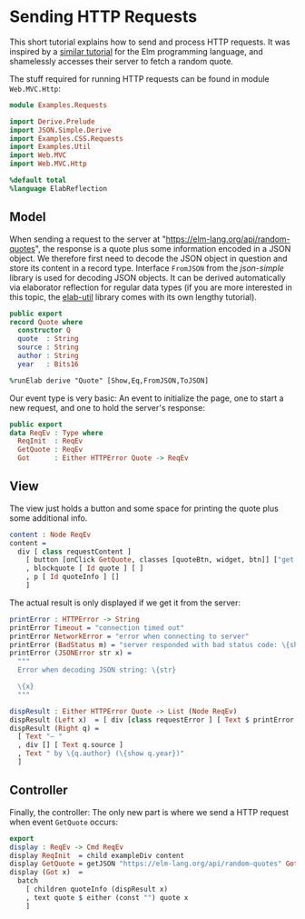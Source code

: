 # Sending HTTP Requests

This short tutorial explains how to send and process HTTP
requests. It was inspired by a
[similar tutorial](https://guide.elm-lang.org/effects/json.html)
for the Elm programming language, and shamelessly accesses their
server to fetch a random quote.

The stuff required for running HTTP requests can be found in
module `Web.MVC.Http`:

```idris
module Examples.Requests

import Derive.Prelude
import JSON.Simple.Derive
import Examples.CSS.Requests
import Examples.Util
import Web.MVC
import Web.MVC.Http

%default total
%language ElabReflection
```

## Model

When sending a request to the server at "https://elm-lang.org/api/random-quotes",
the response is a quote plus some information encoded in a JSON object.
We therefore first need to decode the JSON object in question and
store its content in a record type. Interface `FromJSON` from the *json-simple*
library is used for decoding JSON objects. It can be derived automatically
via elaborator reflection for regular data types (if you are more interested
in this topic, the [elab-util](https://github.com/stefan-hoeck/idris2-elab-util)
library comes with its own lengthy tutorial).

```idris
public export
record Quote where
  constructor Q
  quote  : String
  source : String
  author : String
  year   : Bits16

%runElab derive "Quote" [Show,Eq,FromJSON,ToJSON]
```

Our event type is very basic: An event to initialize the page,
one to start a new request, and one to hold the server's response:

```idris
public export
data ReqEv : Type where
  ReqInit  : ReqEv
  GetQuote : ReqEv
  Got      : Either HTTPError Quote -> ReqEv
```

## View

The view just holds a button and some space for printing
the quote plus some additional info.

```idris
content : Node ReqEv
content =
  div [ class requestContent ]
    [ button [onClick GetQuote, classes [quoteBtn, widget, btn]] ["get quote"]
    , blockquote [ Id quote ] [ ]
    , p [ Id quoteInfo ] []
    ]
```

The actual result is only displayed if we get it from the server:

```idris
printError : HTTPError -> String
printError Timeout = "connection timed out"
printError NetworkError = "error when connecting to server"
printError (BadStatus m) = "server responded with bad status code: \{show m}"
printError (JSONError str x) =
  """
  Error when decoding JSON string: \{str}

  \{x}
  """

dispResult : Either HTTPError Quote -> List (Node ReqEv)
dispResult (Left x)  = [ div [class requestError ] [ Text $ printError x] ]
dispResult (Right q) =
  [ Text "— "
  , div [] [ Text q.source ]
  , Text " by \{q.author} (\{show q.year})"
  ]
```

## Controller

Finally, the controller: The only new part is where we send a
HTTP request when event `GetQuote` occurs:

```idris
export
display : ReqEv -> Cmd ReqEv
display ReqInit  = child exampleDiv content
display GetQuote = getJSON "https://elm-lang.org/api/random-quotes" Got
display (Got x)  =
  batch
    [ children quoteInfo (dispResult x)
    , text quote $ either (const "") quote x
    ]
```

<!-- vi: filetype=idris2:syntax=markdown
-->

